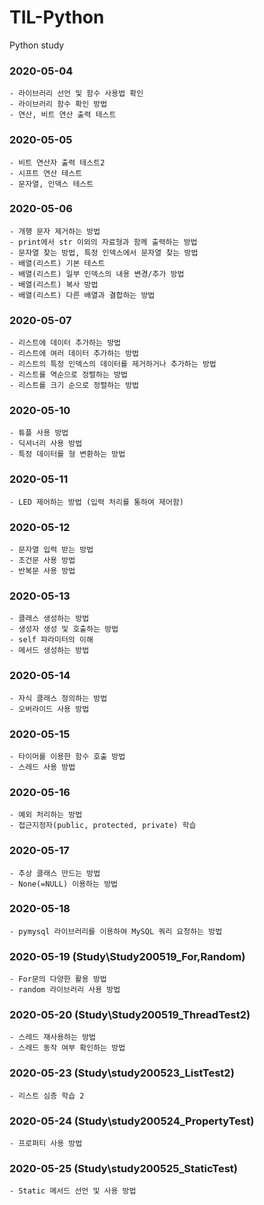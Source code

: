 # TIL-Python
 Python study

### 2020-05-04
	- 라이브러리 선언 및 함수 사용법 확인
	- 라이브러리 함수 확인 방법
	- 연산, 비트 연산 출력 테스트

### 2020-05-05
	- 비트 연산자 출력 테스트2
	- 시프트 연산 테스트
	- 문자열, 인덱스 테스트

### 2020-05-06
	- 개행 문자 제거하는 방법
	- print에서 str 이외의 자료형과 함께 출력하는 방법
	- 문자열 찾는 방법, 특정 인덱스에서 문자열 찾는 방법
	- 배열(리스트) 기본 테스트
	- 배열(리스트) 일부 인덱스의 내용 변경/추가 방법
	- 배열(리스트) 복사 방법
	- 배열(리스트) 다른 배열과 결합하는 방법

### 2020-05-07
	- 리스트에 데이터 추가하는 방법
	- 리스트에 여러 데이터 추가하는 방법
	- 리스트의 특정 인덱스의 데이터를 제거하거나 추가하는 방법
	- 리스트를 역순으로 정렬하는 방법
	- 리스트를 크기 순으로 정렬하는 방법

### 2020-05-10
	- 튜플 사용 방법
	- 딕셔너리 사용 방법
	- 특정 데이터를 형 변환하는 방법

### 2020-05-11
	- LED 제어하는 방법 (입력 처리를 통하여 제어함)

### 2020-05-12
	- 문자열 입력 받는 방법
	- 조건문 사용 방법
	- 반복문 사용 방법

### 2020-05-13
	- 클래스 생성하는 방법
	- 생성자 생성 및 호출하는 방법
	- self 파라미터의 이해
	- 메서드 생성하는 방법

### 2020-05-14
	- 자식 클래스 정의하는 방법
	- 오버라이드 사용 방법

### 2020-05-15
	- 타이머를 이용한 함수 호출 방법
	- 스레드 사용 방법

### 2020-05-16
	- 예외 처리하는 방법
	- 접근지정자(public, protected, private) 학습

### 2020-05-17
	- 추상 클래스 만드는 방법 
	- None(=NULL) 이용하는 방법

### 2020-05-18
	- pymysql 라이브러리를 이용하여 MySQL 쿼리 요청하는 방법

### 2020-05-19 (Study\Study200519_For,Random)
	- For문의 다양한 활용 방법
	- random 라이브러리 사용 방법

### 2020-05-20 (Study\Study200519_ThreadTest2)
	- 스레드 재사용하는 방법
	- 스레드 동작 여부 확인하는 방법

### 2020-05-23 (Study\study200523_ListTest2)
	- 리스트 심층 학습 2

### 2020-05-24 (Study\study200524_PropertyTest)
	- 프로퍼티 사용 방법

### 2020-05-25 (Study\study200525_StaticTest)
	- Static 메서드 선언 및 사용 방법